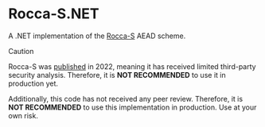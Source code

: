 # Rocca-S.NET
A .NET implementation of the [Rocca-S](https://datatracker.ietf.org/doc/html/draft-nakano-rocca-s) AEAD scheme.

> [!CAUTION]
> Rocca-S was [published](https://datatracker.ietf.org/doc/html/draft-nakano-rocca-s-00) in 2022, meaning it has received limited third-party security analysis. Therefore, it is **NOT RECOMMENDED** to use it in production yet.
> 
> Additionally, this code has not received any peer review. Therefore, it is **NOT RECOMMENDED** to use this implementation in production. Use at your own risk.
